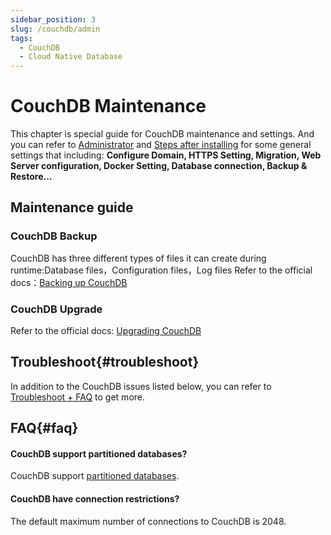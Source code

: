 ```yaml
---
sidebar_position: 3
slug: /couchdb/admin
tags:
  - CouchDB
  - Cloud Native Database
---
```


# CouchDB Maintenance

This chapter is special guide for CouchDB maintenance and settings. And you can refer to [Administrator](../administrator) and [Steps after installing](../install/setup) for some general settings that including: **Configure Domain, HTTPS Setting, Migration, Web Server configuration, Docker Setting, Database connection, Backup & Restore...**  

## Maintenance guide

### CouchDB Backup

CouchDB has three different types of files it can create during runtime:Database files，Configuration files，Log files 
Refer to the official docs：[Backing up CouchDB](https://docs.couchdb.org/en/latest/maintenance/backups.html)

### CouchDB Upgrade

Refer to the official docs: [Upgrading CouchDB](https://docs.couchdb.org/en/latest/install/upgrading.html)

## Troubleshoot{#troubleshoot}

In addition to the CouchDB issues listed below, you can refer to [Troubleshoot + FAQ](../troubleshoot) to get more.  

## FAQ{#faq}

#### CouchDB support partitioned databases?

CouchDB support [partitioned databases]().

#### CouchDB have connection restrictions?

The default maximum number of connections to CouchDB is 2048.
